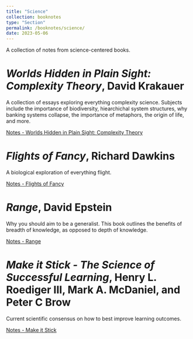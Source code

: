 ```yaml
---
title: "Science"
collection: booknotes
type: "Section"
permalink: /booknotes/science/
date: 2023-05-06
---
```


A collection of notes from science-centered books.

# *Worlds Hidden in Plain Sight: Complexity Theory*, David Krakauer
A collection of essays exploring everything complexity science. Subjects include the importance of biodiversity, hiearchichal system structures, why banking systems collapse, the importance of metaphors, the origin of life, and more.

[Notes - Worlds Hidden in Plain Sight: Complexity Theory](https://john-lyne.github.io/booknotes/science/complexity)

# *Flights of Fancy*, Richard Dawkins
A biological exploration of everything flight.

[Notes - Flights of Fancy](https://john-lyne.github.io/booknotes/science/flights)

# *Range*, David Epstein
Why you should aim to be a generalist. This book outlines the benefits of breadth of knowledge, as opposed to depth of knowledge.

[Notes - Range](https://john-lyne.github.io/booknotes/science/range)

# *Make it Stick - The Science of Successful Learning*, Henry L. Roediger III, Mark A. McDaniel, and Peter C Brow
Current scientific consensus on how to best improve learning outcomes.

[Notes - Make it Stick](https://john-lyne.github.io/booknotes/science/stick)
